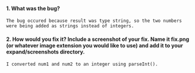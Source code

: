 #### 1. What was the bug?

    The bug occured because result was type string, so the two numbers were being added as strings instead of integers.

#### 2. How would you fix it? Include a screenshot of your fix. Name it fix.png (or whatever image extension you would like to use) and add it to your expand/screenshots directory.

    I converted num1 and num2 to an integer using parseInt().